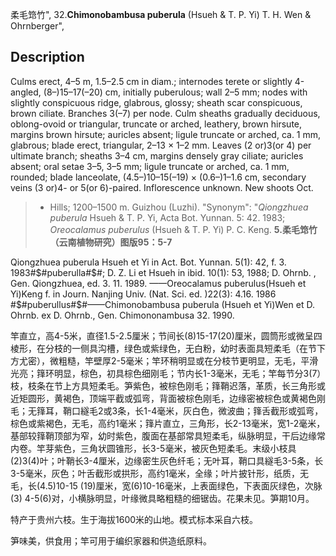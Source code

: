 柔毛筇竹",
32.**Chimonobambusa puberula** (Hsueh & T. P. Yi) T. H. Wen & Ohrnberger",

## Description
Culms erect, 4–5 m, 1.5–2.5 cm in diam.; internodes terete or slightly 4-angled, (8–)15–17(–20) cm, initially puberulous; wall 2–5 mm; nodes with slightly conspicuous ridge, glabrous, glossy; sheath scar conspicuous, brown ciliate. Branches 3(–7) per node. Culm sheaths gradually deciduous, oblong-ovoid or triangular, truncate or arched, leathery, brown hirsute, margins brown hirsute; auricles absent; ligule truncate or arched, ca. 1 mm, glabrous; blade erect, triangular, 2–13 × 1–2 mm. Leaves (2 or)3(or 4) per ultimate branch; sheaths 3–4 cm, margins densely gray ciliate; auricles absent; oral setae 3–5, 3–5 mm; ligule truncate or arched, ca. 1 mm, rounded; blade lanceolate, (4.5–)10–15(–19) × (0.6–)1–1.6 cm, secondary veins (3 or)4- or 5(or 6)-paired. Inflorescence unknown. New shoots Oct.

> * Hills; 1200–1500 m. Guizhou (Luzhi).
  "Synonym": "*Qiongzhuea puberula* Hsueh &amp; T. P. Yi, Acta Bot. Yunnan. 5: 42. 1983; *Oreocalamus puberulus* (Hsueh &amp; T. P. Yi) P. C. Keng.
**5.柔毛筇竹（云南植物研究）图版95：5-7**

Qiongzhuea puberula Hsueh et Yi in Act. Bot. Yunnan. 5(1): 42, f. 3. 1983#$#puberulla#$#; D. Z. Li et Hsueh in ibid. 10(1): 53, 1988; D. Ohrnb. , Gen. Qiongzhuea, ed. 3. 11. 1989. ——Oreocalamus puberulus(Hsueh et Yi)Keng f. in Journ. Nanjing Univ. (Nat. Sci. ed. )22(3): 4.16. 1986 #$#puberullus#$#——Chimonobambusa puberula (Hsueh et Yi)Wen et D. Ohrnb. ex D. Ohrnb., Gen. Chimononambusa 32. 1990.

竿直立，高4-5米，直径1.5-2.5厘米；节间长(8)15-17(20)厘米，圆筒形或微呈四棱形，在分枝的一侧具沟槽，绿色或紫绿色，无白粉，幼时表面具短柔毛（在节下方尤密），微粗糙，竿壁厚2-5毫米；竿环稍明显或在分枝节更明显，无毛，平滑光亮；箨环明显，棕色，初具棕色细刚毛；节内长1-3毫米，无毛；竿每节分3(7）枝，枝条在节上方具短柔毛。笋紫色，被棕色刚毛；箨鞘迟落，革质，长三角形或近矩圆形，黄褐色，顶端平截或弧弯，背面被棕色刚毛，边缘密被棕色或黄褐色刚毛；无箨耳，鞘口繸毛2或3条，长1-4毫米，灰白色，微波曲；箨舌截形或弧弯，棕色或紫褐色，无毛，高约1毫米；箨片直立，三角形，长2-13毫米，宽1-2毫米，基部较箨鞘顶部为窄，幼时紫色，腹面在基部常具短柔毛，纵脉明显，干后边缘常内卷。竿芽紫色，三角状圆锥形，长3-5毫米，被灰色短柔毛。末级小枝具(2)3(4)叶；叶鞘长3-4厘米，边缘密生灰色纤毛；无叶耳，鞘口具繸毛3-5条，长3-5毫米，灰色；叶舌截形或拱形，高约1毫米，全缘；叶片披针形，纸质，无毛，长(4.5)10-15 (19)厘米，宽(6)10-16毫米，上表面绿色，下表面灰绿色，次脉(3) 4-5(6)对，小横脉明显，叶缘微具略粗糙的细锯齿。花果未见。笋期10月。

特产于贵州六枝。生于海拔1600米的山地。模式标本采自六枝。

笋味美，供食用；竿可用于编织家器和供造纸原料。
